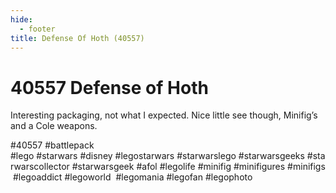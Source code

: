 ```yaml
---
hide:
  - footer
title: Defense Of Hoth (40557)
---
```


# 40557 Defense of Hoth

Interesting packaging, not what I expected. Nice little see though, Minifig’s and a Cole weapons. 

#40557 
 #battlepack
#lego #starwars #disney #legostarwars #starwarslego #starwarsgeeks #starwarscollector #starwarsgeek #afol #legolife #minifig #minifigures #minifigs #legoaddict #legoworld  #legomania #legofan #legophoto 


